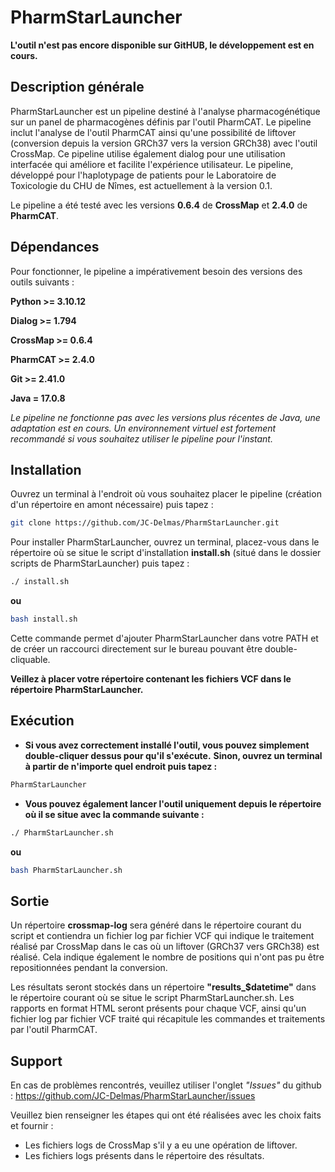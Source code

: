 # PharmStarLauncher

**L'outil n'est pas encore disponible sur GitHUB, le développement est en cours.**

## Description générale
PharmStarLauncher est un pipeline destiné à l'analyse pharmacogénétique sur un panel de pharmacogènes définis par l'outil PharmCAT. Le pipeline inclut l'analyse de l'outil PharmCAT ainsi qu'une possibilité de liftover (conversion depuis la version GRCh37 vers la version GRCh38) avec l'outil CrossMap. Ce pipeline utilise également dialog pour une utilisation interfacée qui améliore et facilite l'expérience utilisateur. Le pipeline, développé pour l'haplotypage de patients pour le Laboratoire de Toxicologie du CHU de Nîmes, est actuellement à la version 0.1.

Le pipeline a été testé avec les versions **0.6.4** de **CrossMap** et **2.4.0** de **PharmCAT**.


## Dépendances
Pour fonctionner, le pipeline a impérativement besoin des versions des outils suivants :

**Python >= 3.10.12**

**Dialog >= 1.794**

**CrossMap >= 0.6.4**

**PharmCAT >= 2.4.0**

**Git >= 2.41.0**

**Java = 17.0.8**

*Le pipeline ne fonctionne pas avec les versions plus récentes de Java, une adaptation est en cours. Un environnement virtuel est fortement recommandé si vous souhaitez utiliser le pipeline pour l'instant.*


## Installation 
Ouvrez un terminal à l'endroit où vous souhaitez placer le pipeline (création d'un répertoire en amont nécessaire) puis tapez :
```bash
git clone https://github.com/JC-Delmas/PharmStarLauncher.git
```

Pour installer PharmStarLauncher, ouvrez un terminal, placez-vous dans le répertoire où se situe le script d'installation **install.sh** (situé dans le dossier scripts de PharmStarLauncher) puis tapez :
```bash
./ install.sh
```
**ou**
```bash
bash install.sh
```

Cette commande permet d'ajouter PharmStarLauncher dans votre PATH et de créer un raccourci directement sur le bureau pouvant être double-cliquable.


**Veillez à placer votre répertoire contenant les fichiers VCF dans le répertoire PharmStarLauncher.**


## Exécution
- **Si vous avez correctement installé l'outil, vous pouvez simplement double-cliquer dessus pour qu'il s'exécute.**
  **Sinon, ouvrez un terminal à partir de n'importe quel endroit puis tapez :**
```bash
PharmStarLauncher
```

- **Vous pouvez également lancer l'outil uniquement depuis le répertoire où il se situe avec la commande suivante :**
```bash
./ PharmStarLauncher.sh
```
**ou**
```bash
bash PharmStarLauncher.sh
```

## Sortie
Un répertoire **crossmap-log** sera généré dans le répertoire courant du script et contiendra un fichier log par fichier VCF qui indique le traitement réalisé par CrossMap dans le cas où un liftover (GRCh37 vers GRCh38) est réalisé. Cela indique également le nombre de positions qui n'ont pas pu être repositionnées pendant la conversion.

Les résultats seront stockés dans un répertoire **"results_$datetime"** dans le répertoire courant où se situe le script PharmStarLauncher.sh.
Les rapports en format HTML seront présents pour chaque VCF, ainsi qu'un fichier log par fichier VCF traité qui récapitule les commandes et traitements par l'outil PharmCAT.

## Support
En cas de problèmes rencontrés, veuillez utiliser l'onglet *"Issues"* du github : https://github.com/JC-Delmas/PharmStarLauncher/issues

Veuillez bien renseigner les étapes qui ont été réalisées avec les choix faits et fournir :
- Les fichiers logs de CrossMap s'il y a eu une opération de liftover.
- Les fichiers logs présents dans le répertoire des résultats.
